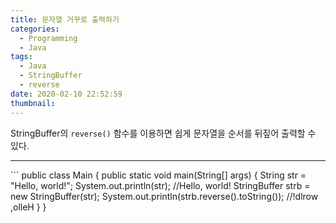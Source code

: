 ```yaml
---
title: 문자열 거꾸로 출력하기
categories:
  - Programming
  - Java
tags:
  - Java
  - StringBuffer
  - reverse
date: 2020-02-10 22:52:59
thumbnail:
---
```

StringBuffer의 <code>reverse()</code> 함수를 이용하면 쉽게 문자열을 순서를 뒤짚어 출력할 수 있다.
<hr/>
```
public class Main {
    public static void main(String[] args) {
        String str = "Hello, world!";
        System.out.println(str);
        //Hello, world!
        StringBuffer strb = new StringBuffer(str);
        System.out.println(strb.reverse().toString());
        //!dlrow ,olleH
    }
}

```
